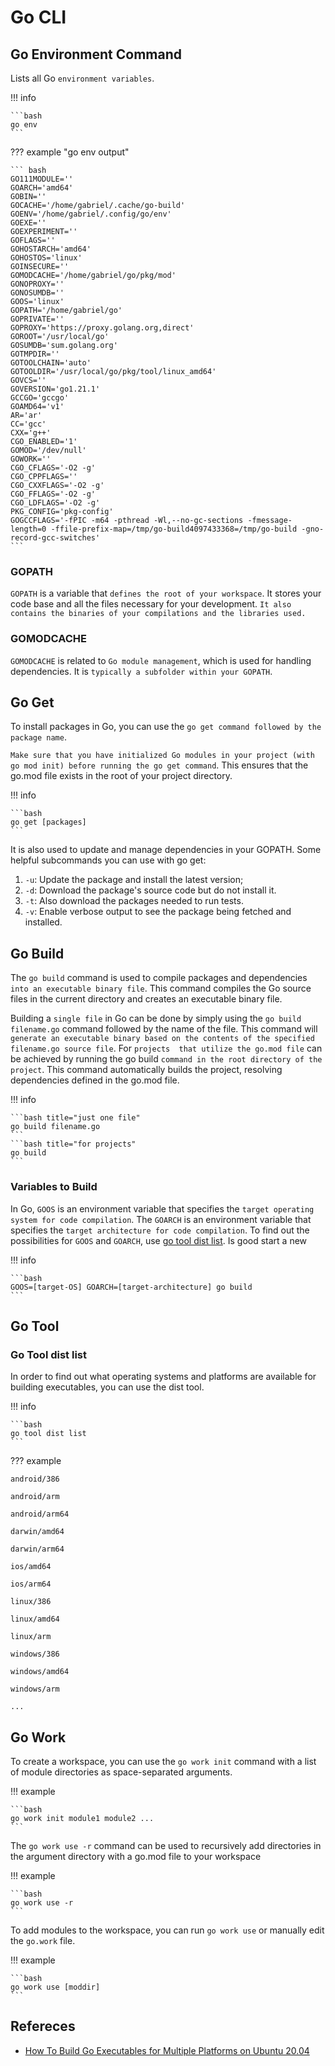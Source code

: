 # Go CLI

## Go Environment Command

Lists all Go `environment variables`.

!!! info

    ```bash
    go env
    ```

??? example "go env output"

    ``` bash
    GO111MODULE=''
    GOARCH='amd64'
    GOBIN=''
    GOCACHE='/home/gabriel/.cache/go-build'
    GOENV='/home/gabriel/.config/go/env'
    GOEXE=''
    GOEXPERIMENT=''
    GOFLAGS=''
    GOHOSTARCH='amd64'
    GOHOSTOS='linux'
    GOINSECURE=''
    GOMODCACHE='/home/gabriel/go/pkg/mod'
    GONOPROXY=''
    GONOSUMDB=''
    GOOS='linux'
    GOPATH='/home/gabriel/go'
    GOPRIVATE=''
    GOPROXY='https://proxy.golang.org,direct'
    GOROOT='/usr/local/go'
    GOSUMDB='sum.golang.org'
    GOTMPDIR=''
    GOTOOLCHAIN='auto'
    GOTOOLDIR='/usr/local/go/pkg/tool/linux_amd64'
    GOVCS=''
    GOVERSION='go1.21.1'
    GCCGO='gccgo'
    GOAMD64='v1'
    AR='ar'
    CC='gcc'
    CXX='g++'
    CGO_ENABLED='1'
    GOMOD='/dev/null'
    GOWORK=''
    CGO_CFLAGS='-O2 -g'
    CGO_CPPFLAGS=''
    CGO_CXXFLAGS='-O2 -g'
    CGO_FFLAGS='-O2 -g'
    CGO_LDFLAGS='-O2 -g'
    PKG_CONFIG='pkg-config'
    GOGCCFLAGS='-fPIC -m64 -pthread -Wl,--no-gc-sections -fmessage-length=0 -ffile-prefix-map=/tmp/go-build4097433368=/tmp/go-build -gno-record-gcc-switches'
    ```

### GOPATH

`GOPATH` is a variable that `defines the root of your workspace`. It stores your code base and all the files necessary for your development. `It also contains the binaries of your compilations and the libraries used.`

### GOMODCACHE

`GOMODCACHE` is related to `Go module management`, which is used for handling dependencies. It is `typically a subfolder within your GOPATH`.

## Go Get

To install packages in Go, you can use the `go get command followed by the package name`.

`Make sure that you have initialized Go modules in your project (with go mod init) before running the go get command`. This ensures that the go.mod file exists in the root of your project directory.

!!! info

    ```bash
    go get [packages]
    ```

It is also used to update and manage dependencies in your GOPATH. Some helpful subcommands you can use with go get:

1. `-u`: Update the package and install the latest version;
1. `-d`: Download the package's source code but do not install it.
1. `-t`: Also download the packages needed to run tests.
1. `-v`: Enable verbose output to see the package being fetched and installed.

## Go Build

The `go build` command is used to compile packages and dependencies `into an executable binary file`. This command compiles the Go source files in the current directory and creates an executable binary file.

Building a `single file` in Go can be done by simply using the `go build filename.go` command followed by the name of the file. This command will `generate an executable binary based on the contents of the specified filename.go source file`. For `projects  that utilize the go.mod file` can be achieved by running the go build `command in the root directory of the project`. This command automatically builds the project, resolving dependencies defined in the go.mod file.

!!! info

    ```bash title="just one file"
    go build filename.go
    ```
    ```bash title="for projects"
    go build
    ```

### Variables to Build

In Go, `GOOS` is an environment variable that specifies the `target operating system for code compilation`. The `GOARCH` is an environment variable that specifies the `target architecture for code compilation`. To find out the possibilities for `GOOS` and `GOARCH`, use [go tool dist list](#go-tool-dist-list). Is good start a new

!!! info

    ```bash
    GOOS=[target-OS] GOARCH=[target-architecture] go build
    ```

## Go Tool

### Go Tool dist list

In order to find out what operating systems and platforms are available for building executables, you can use the dist tool.

!!! info

    ```bash
    go tool dist list
    ```
??? example

    android/386

    android/arm

    android/arm64

    darwin/amd64

    darwin/arm64

    ios/amd64

    ios/arm64

    linux/386

    linux/amd64

    linux/arm

    windows/386

    windows/amd64

    windows/arm

    ...

## Go Work

To create a workspace, you can use the `go work init` command with a list of module directories as space-separated arguments.

!!! example

    ```bash
    go work init module1 module2 ...
    ```

The `go work use -r` command can be used to recursively add directories in the argument directory with a go.mod file to your workspace

!!! example

    ```bash
    go work use -r
    ```

To add modules to the workspace, you can run `go work use` or manually edit the `go.work` file.

!!! example

    ```bash
    go work use [moddir]
    ```

## Refereces

- [How To Build Go Executables for Multiple Platforms on Ubuntu 20.04](https://www.digitalocean.com/community/tutorials/how-to-build-go-executables-for-multiple-platforms-on-ubuntu-20-04)
